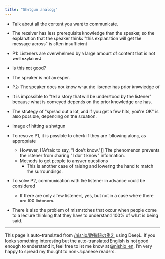 ```yaml
---
title: "Shotgun analogy"
---
```


- Talk about all the content you want to communicate.
- The receiver has less prerequisite knowledge than the speaker, so the explanation that the speaker thinks "this explanation will get the message across" is often insufficient
- P1: Listeners are overwhelmed by a large amount of content that is not well explained
- Is this not good?
- The speaker is not an esper.
- P2: The speaker does not know what the listener has prior knowledge of
- It is impossible to "tell a story that will be understood by the listener" because what is conveyed depends on the prior knowledge one has.
- The strategy of "spread out a lot, and if you get a few hits, you're OK" is also possible, depending on the situation.
- Image of hitting a shotgun

- To resolve P1, it is possible to check if they are following along, as appropriate
    - However, [[Afraid to say, "I don't know."]] The phenomenon prevents the listener from sharing "I don't know" information.
    - Methods to get people to answer questions
        - This is another case of raising and lowering the hand to match the surroundings.
- To solve P2, communication with the listener in advance could be considered
    - If there are only a few listeners, yes, but not in a case where there are 100 listeners.

- There is also the problem of mismatches that occur when people come to a lecture thinking that they have to understand 100% of what is being said.

---
This page is auto-translated from [/nishio/散弾銃の例え](https://scrapbox.io/nishio/散弾銃の例え) using DeepL. If you looks something interesting but the auto-translated English is not good enough to understand it, feel free to let me know at [@nishio_en](https://twitter.com/nishio_en). I'm very happy to spread my thought to non-Japanese readers.